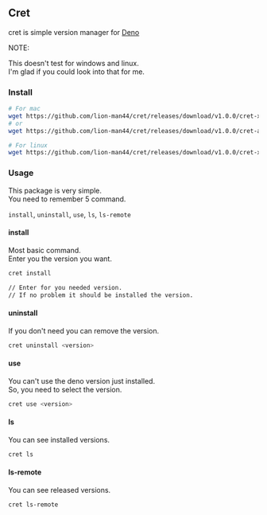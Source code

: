 ## Cret

cret is simple version manager for [Deno](https://github.com/denoland/deno)

NOTE:

  This doesn't test for windows and linux.  
  I'm glad if you could look into that for me.

### Install

```bash
# For mac
wget https://github.com/lion-man44/cret/releases/download/v1.0.0/cret-x86_64-apple-darwin.zip -P /tmp/ && unzip /tmp/cret-x86_64-apple-darwin.zip && mv /tmp/cret /usr/local/bin/cret && rm /tmp/cret-x86_64-apple-darwin.zip
# or
wget https://github.com/lion-man44/cret/releases/download/v1.0.0/cret-aarch64-apple-darwin.zip -P /tmp/ && unzip /tmp/cret-aarch64-apple-darwin.zip && mv /tmp/cret /usr/local/bin/cret && rm /tmp/cret-aarch64-apple-darwin.zip

# For linux
wget https://github.com/lion-man44/cret/releases/download/v1.0.0/cret-x86_64-unknown-linux-gnu.zip -P /tmp/ && unzip /tmp/cret-x86_64-unknown-linux-gnu.zip && mv /tmp/cret /usr/local/bin/cret && rm /tmp/cret-x86_64-unknown-linux-gnu.zip
```

### Usage

This package is very simple.  
You need to remember 5 command.

`install`, `uninstall`, `use`, `ls`, `ls-remote`

#### install
Most basic command.  
Enter you the version you want.
```bash
cret install

// Enter for you needed version.
// If no problem it should be installed the version.
```

#### uninstall
If you don't need you can remove the version.
```bash
cret uninstall <version>
```

#### use
You can't use the deno version just installed.  
So, you need to select the version.
```bash
cret use <version>
```

#### ls
You can see installed versions.
```bash
cret ls
```

#### ls-remote
You can see released versions.
```bash
cret ls-remote
```

